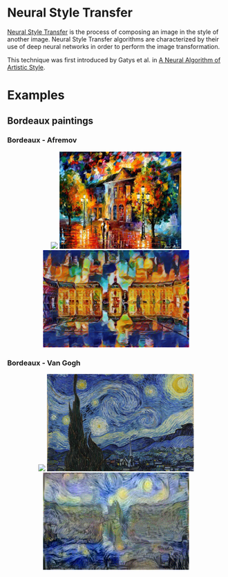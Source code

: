 # Neural Style Transfer

[Neural Style Transfer](https://en.wikipedia.org/wiki/Neural_Style_Transfer) is the process of composing an image in the style of another image. Neural Style Transfer algorithms are characterized by their use of deep neural networks in order to perform the image transformation. 

This technique was first introduced by Gatys et al. in [A Neural Algorithm of Artistic Style](https://arxiv.org/abs/1508.06576). 

# Examples
## Bordeaux paintings

### Bordeaux - Afremov

<div align='center'>
  <img src='content images/bordeaux.jpg' height="225px">
  <img src='style images/afremov.jpeg' height="225px">
  <img src='NST Paintings/bdx_afremov_stylized.png' height="225px">
</div>

### Bordeaux - Van Gogh

<div align='center'>
  <img src='content images/bordeaux.jpg' height="225px">
  <img src='style images/vangogh.jpeg' height="225px">
  <img src='NST Paintings/van_gogh2.png' height="225px">
</div>


